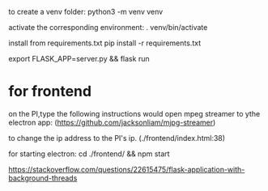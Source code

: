 to create a venv folder:
python3 -m venv venv

activate the corresponding environment:
. venv/bin/activate


install from requirements.txt
pip install -r requirements.txt


export FLASK_APP=server.py && flask run


# for frontend
on the PI,type the following instructions would open mpeg streamer to ythe electron app:
(https://github.com/jacksonliam/mjpg-streamer)

to change the ip address to the PI's ip. (./frontend/index.html:38)

for starting electron:
cd ./frontend/ && npm start
 




https://stackoverflow.com/questions/22615475/flask-application-with-background-threads


